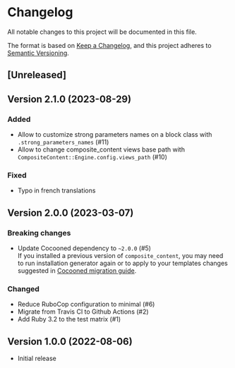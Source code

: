 # Changelog

All notable changes to this project will be documented in this file.

The format is based on [Keep a Changelog](https://keepachangelog.com/en/1.0.0/), and this project adheres to [Semantic Versioning](https://semver.org/spec/v2.0.0.html).

## [Unreleased]

## Version 2.1.0 (2023-08-29)

### Added

* Allow to customize strong parameters names on a block class with `.strong_parameters_names` (#11)
* Allow to change composite_content views base path with `CompositeContent::Engine.config.views_path` (#10)

### Fixed

* Typo in french translations

## Version 2.0.0 (2023-03-07)

### Breaking changes

* Update Cocooned dependency to `~2.0.0` (#5)  
  If you installed a previous version of `composite_content`, you may need to run installation generator again or to apply to your templates changes suggested in [Cocooned migration guide](https://github.com/notus-sh/cocooned#from-cocooned-10).

### Changed

* Reduce RuboCop configuration to minimal (#6)
* Migrate from Travis CI to Github Actions (#2)
* Add Ruby 3.2 to the test matrix (#1)

## Version 1.0.0 (2022-08-06)

* Initial release
